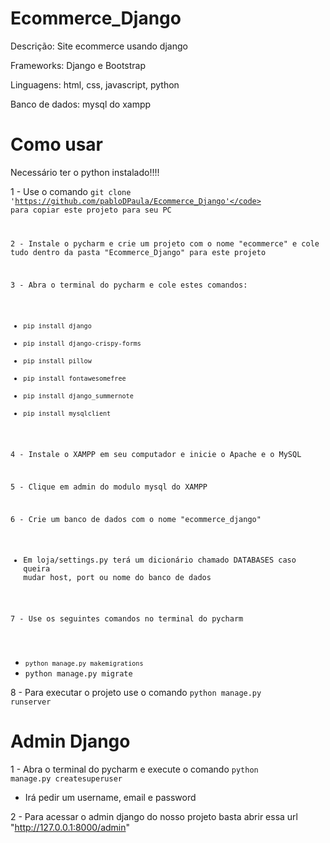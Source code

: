 # Ecommerce_Django
Descrição: Site ecommerce usando django

Frameworks: Django e Bootstrap

Linguagens: html, css, javascript, python

Banco de dados: mysql do xampp

# Como usar

Necessário ter o python instalado!!!!

1 - Use o comando <code>git clone 'https://github.com/pabloDPaula/Ecommerce_Django'</code> para copiar este projeto para seu PC

2 - Instale o pycharm e crie um projeto com o nome "ecommerce" e cole tudo dentro da pasta "Ecommerce_Django" para este projeto

3 - Abra o terminal do pycharm e cole estes comandos:

- <code>pip install django</code>
- <code>pip install django-crispy-forms</code>
- <code>pip install pillow</code>
- <code>pip install fontawesomefree</code>
- <code>pip install django_summernote</code>
- <code>pip install mysqlclient</code>

4 - Instale o XAMPP em seu computador e inicie o Apache e o MySQL

5 - Clique em admin do modulo mysql do XAMPP

6 - Crie um banco de dados com o nome "ecommerce_django" 

- Em loja/settings.py terá um dicionário chamado DATABASES caso queira mudar host, port ou nome do banco de dados

7 - Use os seguintes comandos no terminal do pycharm

- <code>python manage.py makemigrations</code></code></code>
- <code>python manage.py migrate</code></code>

8 - Para executar o projeto use o comando <code>python manage.py runserver</code>

# Admin Django

1 - Abra o terminal do pycharm e execute o comando <code>python manage.py createsuperuser</code> 

- Irá pedir um username, email e password

2 - Para acessar o admin django do nosso projeto basta abrir essa url "http://127.0.0.1:8000/admin" 

